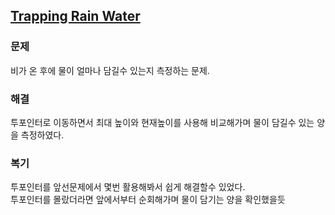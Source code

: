 ## [Trapping Rain Water](https://leetcode.com/problems/trapping-rain-water/description/?envType=problem-list-v2&envId=rab78cw1)

### 문제
비가 온 후에 물이 얼마나 담길수 있는지 측정하는 문제.

### 해결
투포인터로 이동하면서 최대 높이와 현재높이를 사용해 비교해가며 물이 담길수 있는 양을 측정하였다.

### 복기
투포인터를 앞선문제에서 몇번 활용해봐서 쉽게 해결할수 있었다.<br/>
투포인터를 몰랐더라면 앞에서부터 순회해가며 물이 담기는 양을 확인했을듯 
